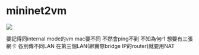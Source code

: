 # mininet2vm

![](https://i.imgur.com/hnJAUjs.png)



要記得同internal mode的vm mac要不同 不然會ping不到
不知為何r1 想要有三張網卡 各別傳不同LAN 在第三個LAN(綁實際bridge IP的router)就要用NAT
